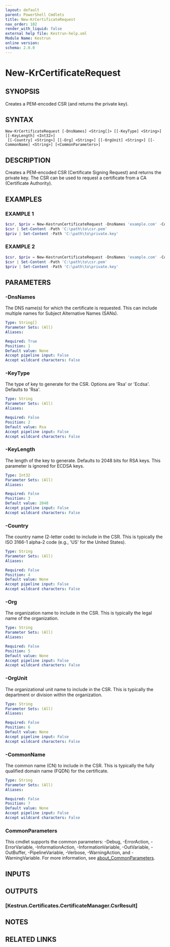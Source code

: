 ```yaml
---
layout: default
parent: PowerShell Cmdlets
title: New-KrCertificateRequest
nav_order: 102
render_with_liquid: false
external help file: Kestrun-help.xml
Module Name: Kestrun
online version:
schema: 2.0.0
---
```


# New-KrCertificateRequest

## SYNOPSIS
Creates a PEM-encoded CSR (and returns the private key).

## SYNTAX

```
New-KrCertificateRequest [-DnsNames] <String[]> [[-KeyType] <String>] [[-KeyLength] <Int32>]
 [[-Country] <String>] [[-Org] <String>] [[-OrgUnit] <String>] [[-CommonName] <String>] [<CommonParameters>]
```

## DESCRIPTION
Creates a PEM-encoded CSR (Certificate Signing Request) and returns the private key.
The CSR can be used to request a certificate from a CA (Certificate Authority).

## EXAMPLES

### EXAMPLE 1
```powershell
$csr, $priv = New-KestrunCertificateRequest -DnsNames 'example.com' -Country US
$csr | Set-Content -Path 'C:\path\to\csr.pem'
$priv | Set-Content -Path 'C:\path\to\private.key'
```

### EXAMPLE 2
```powershell
$csr, $priv = New-KestrunCertificateRequest -DnsNames 'example.com' -Country US -Org 'Example Corp' -OrgUnit 'IT' -CommonName 'example.com'
$csr | Set-Content -Path 'C:\path\to\csr.pem'
$priv | Set-Content -Path 'C:\path\to\private.key'
```

## PARAMETERS

### -DnsNames
The DNS name(s) for which the certificate is requested.
This can include multiple names for Subject Alternative Names (SANs).

```yaml
Type: String[]
Parameter Sets: (All)
Aliases:

Required: True
Position: 1
Default value: None
Accept pipeline input: False
Accept wildcard characters: False
```

### -KeyType
The type of key to generate for the CSR.
Options are 'Rsa' or 'Ecdsa'.
Defaults to 'Rsa'.

```yaml
Type: String
Parameter Sets: (All)
Aliases:

Required: False
Position: 2
Default value: Rsa
Accept pipeline input: False
Accept wildcard characters: False
```

### -KeyLength
The length of the key to generate.
Defaults to 2048 bits for RSA keys.
This parameter is ignored for ECDSA keys.

```yaml
Type: Int32
Parameter Sets: (All)
Aliases:

Required: False
Position: 3
Default value: 2048
Accept pipeline input: False
Accept wildcard characters: False
```

### -Country
The country name (2-letter code) to include in the CSR.
This is typically the ISO 3166-1 alpha-2 code (e.g., 'US' for the United States).

```yaml
Type: String
Parameter Sets: (All)
Aliases:

Required: False
Position: 4
Default value: None
Accept pipeline input: False
Accept wildcard characters: False
```

### -Org
The organization name to include in the CSR.
This is typically the legal name of the organization.

```yaml
Type: String
Parameter Sets: (All)
Aliases:

Required: False
Position: 5
Default value: None
Accept pipeline input: False
Accept wildcard characters: False
```

### -OrgUnit
The organizational unit name to include in the CSR.
This is typically the department or division within the organization.

```yaml
Type: String
Parameter Sets: (All)
Aliases:

Required: False
Position: 6
Default value: None
Accept pipeline input: False
Accept wildcard characters: False
```

### -CommonName
The common name (CN) to include in the CSR.
This is typically the fully qualified domain name (FQDN) for the certificate.

```yaml
Type: String
Parameter Sets: (All)
Aliases:

Required: False
Position: 7
Default value: None
Accept pipeline input: False
Accept wildcard characters: False
```

### CommonParameters
This cmdlet supports the common parameters: -Debug, -ErrorAction, -ErrorVariable, -InformationAction, -InformationVariable, -OutVariable, -OutBuffer, -PipelineVariable, -Verbose, -WarningAction, and -WarningVariable. For more information, see [about_CommonParameters](http://go.microsoft.com/fwlink/?LinkID=113216).

## INPUTS

## OUTPUTS

### [Kestrun.Certificates.CertificateManager.CsrResult]
## NOTES

## RELATED LINKS
